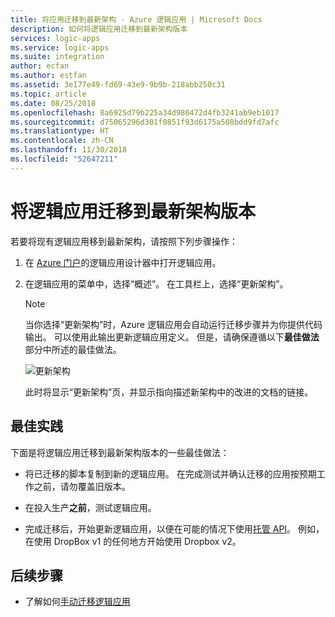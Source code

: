 ```yaml
---
title: 将应用迁移到最新架构 - Azure 逻辑应用 | Microsoft Docs
description: 如何将逻辑应用迁移到最新架构版本
services: logic-apps
ms.service: logic-apps
ms.suite: integration
author: ecfan
ms.author: estfan
ms.assetid: 3e177e49-fd69-43e9-9b9b-218abb250c31
ms.topic: article
ms.date: 08/25/2018
ms.openlocfilehash: 8a6925d79b225a34d980472d4fb3241ab9eb1017
ms.sourcegitcommit: d75065296d301f0851f93d6175a508bdd9fd7afc
ms.translationtype: HT
ms.contentlocale: zh-CN
ms.lasthandoff: 11/30/2018
ms.locfileid: "52647211"
---
```

# <a name="migrate-logic-apps-to-latest-schema-version"></a>将逻辑应用迁移到最新架构版本

若要将现有逻辑应用移到最新架构，请按照下列步骤操作： 

1. 在 [Azure 门户](https://portal.azure.com)的逻辑应用设计器中打开逻辑应用。

2. 在逻辑应用的菜单中，选择“概述”。 在工具栏上，选择“更新架构”。

   > [!NOTE]
   > 当你选择“更新架构”时，Azure 逻辑应用会自动运行迁移步骤并为你提供代码输出。 可以使用此输出更新逻辑应用定义。 但是，请确保遵循以下**最佳做法**部分中所述的最佳做法。

   ![更新架构](./media/connectors-schema-migration/update-schema.png)

   此时将显示“更新架构”页，并显示指向描述新架构中的改进的文档的链接。

## <a name="best-practices"></a>最佳实践

下面是将逻辑应用迁移到最新架构版本的一些最佳做法：

* 将已迁移的脚本复制到新的逻辑应用。 在完成测试并确认迁移的应用按预期工作之前，请勿覆盖旧版本。

* 在投入生产**之前**，测试逻辑应用。

* 完成迁移后，开始更新逻辑应用，以便在可能的情况下使用[托管 API](../connectors/apis-list.md)。 例如，在使用 DropBox v1 的任何地方开始使用 Dropbox v2。

## <a name="next-steps"></a>后续步骤

* 了解如何[手动迁移逻辑应用](../logic-apps/logic-apps-schema-2015-08-01.md)
